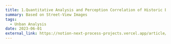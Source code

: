 ```yaml
---
title: 1.Quantitative Analysis and Perception Correlation of Historic Block Building Color
summary: Based on Street-View Images
tags:
  - Unban Analysis
date: 2023-06-01
external_link: https://notion-next-process-projects.vercel.app/article/Clr?theme=plog
---
```

